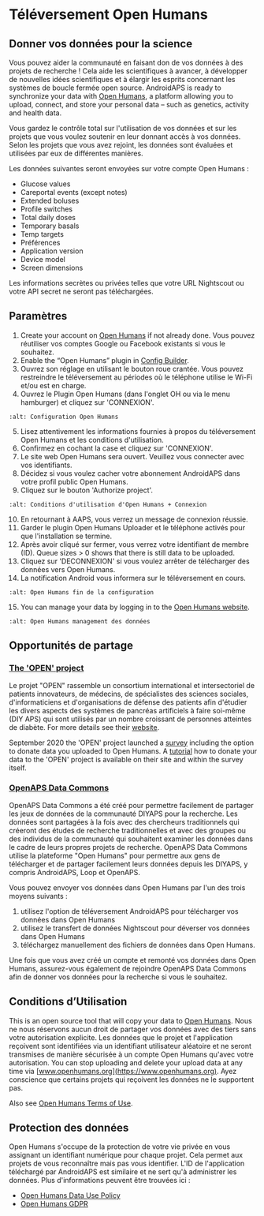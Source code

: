 # Téléversement Open Humans

## Donner vos données pour la science

Vous pouvez aider la communauté en faisant don de vos données à des projets de recherche ! Cela aide les scientifiques à avancer, à développer de nouvelles idées scientifiques et à élargir les esprits concernant les systèmes de boucle fermée open source. AndroidAPS is ready to synchronize your data with [Open Humans](https://www.openhumans.org), a platform allowing you to upload, connect, and store your personal data – such as genetics, activity and health data.

Vous gardez le contrôle total sur l'utilisation de vos données et sur les projets que vous voulez soutenir en leur donnant accès à vos données. Selon les projets que vous avez rejoint, les données sont évaluées et utilisées par eux de différentes manières.

Les données suivantes seront envoyées sur votre compte Open Humans :

- Glucose values
- Careportal events (except notes)
- Extended boluses
- Profile switches
- Total daily doses
- Temporary basals
- Temp targets
- Préférences
- Application version
- Device model
- Screen dimensions

Les informations secrètes ou privées telles que votre URL Nightscout ou votre API secret ne seront pas téléchargées.

## Paramètres

1. Create your account on [Open Humans](https://www.openhumans.org) if not already done. Vous pouvez réutiliser vos comptes Google ou Facebook existants si vous le souhaitez.
2. Enable the “Open Humans” plugin in [Config Builder](../Configuration/Config-Builder.md).
3. Ouvrez son réglage en utilisant le bouton roue crantée. Vous pouvez restreindre le téléversement au périodes où le téléphone utilise le Wi-Fi et/ou est en charge.
4. Ouvrez le Plugin Open Humans (dans l'onglet OH ou via le menu hamburger) et cliquez sur 'CONNEXION'.

```{image} ../images/OHUploader1.png
:alt: Configuration Open Humans
```

5. Lisez attentivement les informations fournies à propos du téléversement Open Humans et les conditions d'utilisation.
6. Confirmez en cochant la case et cliquez sur 'CONNEXION'.
7. Le site web Open Humans sera ouvert. Veuillez vous connecter avec vos identifiants.
8. Décidez si vous voulez cacher votre abonnement AndroidAPS dans votre profil public Open Humans.
9. Cliquez sur le bouton 'Authorize project'.

```{image} ../images/OHUploader2.png
:alt: Conditions d'utilisation d'Open Humans + Connexion
```

10. En retournant à AAPS, vous verrez un message de connexion réussie.
11. Garder le plugin Open Humans Uploader et le téléphone activés pour que l'installation se termine.
12. Après avoir cliqué sur fermer, vous verrez votre identifiant de membre (ID). Queue sizes > 0 shows that there is still data to be uploaded.
13. Cliquez sur 'DECONNEXION' si vous voulez arrêter de télécharger des données vers Open Humans.
14. La notification Android vous informera sur le téléversement en cours.

```{image} ../images/OHUploader3.png
:alt: Open Humans fin de la configuration
```

15. You can manage your data by logging in to the [Open Humans website](https://www.openhumans.org).

```{image} ../images/OHWeb.png
:alt: Open Humans management des données
```

## Opportunités de partage

### [The 'OPEN' project](https://www.open-diabetes.eu/)

Le projet "OPEN" rassemble un consortium international et intersectoriel de patients innovateurs, de médecins, de spécialistes des sciences sociales, d'informaticiens et d'organisations de défense des patients afin d'étudier les divers aspects des systèmes de pancréas artificiels à faire soi-même (DIY APS) qui sont utilisés par un nombre croissant de personnes atteintes de diabète. For more details see their [website](https://www.open-diabetes.eu/).

September 2020 the 'OPEN' project launched a [survey](https://survey.open-diabetes.eu/) including the option to donate data you uploaded to Open Humans. A [tutorial](https://open-diabetes.eu/en/open-survey/survey-tutorials/) how to donate your data to the 'OPEN' project is available on their site and within the survey itself.

### [OpenAPS Data Commons](https://www.openhumans.org/activity/openaps-data-commons/)

OpenAPS Data Commons a été créé pour permettre facilement de partager les jeux de données de la communauté DIYAPS pour la recherche. Les données sont partagées à la fois avec des chercheurs traditionnels qui créeront des études de recherche traditionnelles et avec des groupes ou des individus de la communauté qui souhaitent examiner les données dans le cadre de leurs propres projets de recherche. OpenAPS Data Commons utilise la plateforme "Open Humans" pour permettre aux gens de télécharger et de partager facilement leurs données depuis les DIYAPS, y compris AndroidAPS, Loop et OpenAPS.

Vous pouvez envoyer vos données dans Open Humans par l'un des trois moyens suivants :

1. utilisez l'option de téléversement AndroidAPS pour télécharger vos données dans Open Humans
2. utilisez le transfert de données Nightscout pour déverser vos données dans Open Humans
3. téléchargez manuellement des fichiers de données dans Open Humans.

Une fois que vous avez créé un compte et remonté vos données dans Open Humans, assurez-vous également de rejoindre OpenAPS Data Commons afin de donner vos données pour la recherche si vous le souhaitez.

## Conditions d’Utilisation

This is an open source tool that will copy your data to [Open Humans](https://www.openhumans.org). Nous ne nous réservons aucun droit de partager vos données avec des tiers sans votre autorisation explicite. Les données que le projet et l'application reçoivent sont identifiées via un identifiant utilisateur aléatoire et ne seront transmises de manière sécurisée à un compte Open Humans qu'avec votre autorisation. You can stop uploading and delete your upload data at any time via [www.openhumans.org](https://www.openhumans.org). Ayez conscience que certains projets qui reçoivent les données ne le supportent pas.

Also see [Open Humans Terms of Use](https://www.openhumans.org/terms/).

## Protection des données

Open Humans s'occupe de la protection de votre vie privée en vous assignant un identifiant numérique pour chaque projet. Cela permet aux projets de vous reconnaître mais pas vous identifier. L'ID de l'application téléchargé par AndroidAPS est similaire et ne sert qu'à administrer les données. Plus d'informations peuvent être trouvées ici :

- [Open Humans Data Use Policy](https://www.openhumans.org/data-use/)
- [Open Humans GDPR](https://www.openhumans.org/gdpr/)
